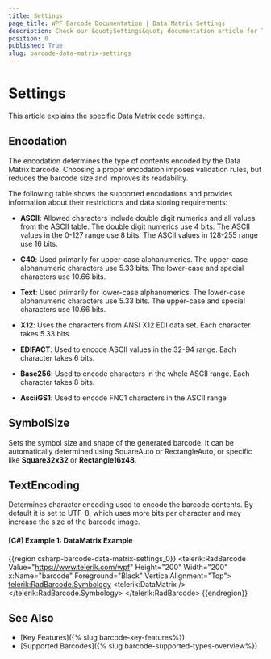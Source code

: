 ```yaml
---
title: Settings
page_title: WPF Barcode Documentation | Data Matrix Settings
description: Check our &quot;Settings&quot; documentation article for Telerik Barcode for WPF control.
position: 0
published: True
slug: barcode-data-matrix-settings
---
```


# Settings

This article explains the specific Data Matrix code settings.

## Encodation

The encodation determines the type of contents encoded by the Data Matrix barcode. Choosing a proper encodation imposes validation rules, but reduces the barcode size and improves its readability.

The following table shows the supported encodations and provides information about their restrictions and data storing requirements:

* **ASCII**: Allowed characters include double digit numerics and all values from the ASCII table. The double digit numerics use 4 bits. The ASCII values in the 0-127 range use 8 bits. The ASCII values in 128-255 range use 16 bits.

* **C40**: Used primarily for upper-case alphanumerics. The upper-case alphanumeric characters use 5.33 bits. The lower-case and special characters use 10.66 bits.

* **Text**: Used primarily for lower-case alphanumerics. The lower-case alphanumeric characters use 5.33 bits. The upper-case and special characters use 10.66 bits.

* **X12**: Uses the characters from ANSI X12 EDI data set. Each character takes 5.33 bits.

* **EDIFACT**: Used to encode ASCII values in the 32-94 range. Each character takes 6 bits.

* **Base256**: Used to encode characters in the whole ASCII range. Each character takes 8 bits.

* **AsciiGS1**: Used to encode FNC1 characters in the ASCII range

## SymbolSize

Sets the symbol size and shape of the generated barcode. It can be automatically determined using SquareAuto or RectangleAuto, or specific like __Square32x32__ or __Rectangle16x48__.

## TextEncoding

Determines character encoding used to encode the barcode contents. By default it is set to UTF-8, which uses more bits per character and may increase the size of the barcode image.

#### __[C#] Example 1: DataMatrix Example__  
{{region csharp-barcode-data-matrix-settings_0}}
	<telerik:RadBarcode Value="https://www.telerik.com/wpf" Height="200" Width="200" x:Name="barcode" Foreground="Black"  VerticalAlignment="Top">
		<telerik:RadBarcode.Symbology>
			<telerik:DataMatrix  />
		</telerik:RadBarcode.Symbology>
	</telerik:RadBarcode>
{{endregion}}

## See Also

* [Key Features]({% slug barcode-key-features%})
* [Supported Barcodes]({% slug barcode-supported-types-overview%})